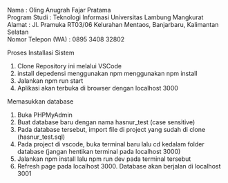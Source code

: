 Nama : Oling Anugrah Fajar Pratama <br>
Program Studi : Teknologi Informasi Universitas Lambung Mangkurat <br>
Alamat : Jl. Pramuka RT03/06 Kelurahan Mentaos, Banjarbaru, Kalimantan Selatan <br>
Nomor Telepon (WA) : 0895 3408 32802 <br>

Proses Installasi Sistem

1. Clone Repository ini melalui VSCode
2. install depedensi menggunakan npm menggunakan npm install
3. Jalankan npm run start
4. Aplikasi akan terbuka di browser dengan localhost 3000

Memasukkan database
1. Buka PHPMyAdmin
2. Buat database baru dengan nama hasnur_test (case sensitive)
3. Pada database tersebut, import file di project yang sudah di clone (hasnur_test.sql)
4. Pada project di vscode, buka terminal baru lalu cd kedalam folder database (jangan hentikan terminal pada localhost 3000) 
5. Jalankan npm install lalu npm run dev pada terminal tersebut
6. Refresh page pada localhost 3000. Database akan berjalan di localhost 3001
